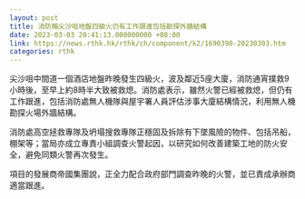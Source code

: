 ```yaml
---
layout: post
title: 消防稱尖沙咀地盤四級火仍有工作跟進包括勘探外牆結構
date: 2023-03-03 20:41:13.000000000 +08:00
link: https://news.rthk.hk/rthk/ch/component/k2/1690390-20230303.htm
categories: rthk
---
```


尖沙咀中間道一個酒店地盤昨晚發生四級火，波及鄰近5座大廈，消防通宵撲救9小時後，至早上約8時半大致被救熄。消防處表示，雖然火警已經被救熄，但仍有工作跟進，包括消防處無人機隊與屋宇署人員評估涉事大廈結構情況，利用無人機勘探火場外牆結構。

消防處高空拯救專隊及坍塌搜救專隊正穩固及拆除有下墜風險的物件、包括吊船，棚架等；當局亦成立專責小組調查火警起因，以研究如何改善建築工地的防火安全，避免同類火警再次發生。

項目的發展商帝國集團說，正全力配合政府部門調查昨晚的火警，並已責成承辦商適當跟進。
